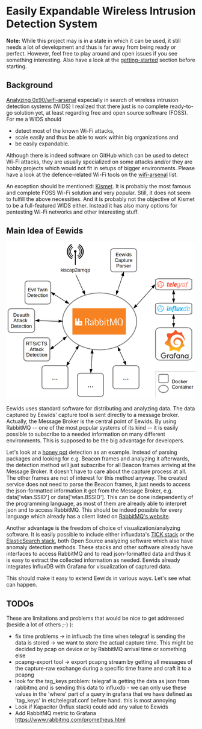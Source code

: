 # Easily Expandable Wireless Intrusion Detection System

**Note:** While this project may is in a state in which it can be used, it still needs a lot of development and thus is far away from being ready or perfect. However, feel free to play around and open issues if you see something interesting. Also have a look at the [getting-started](doc/getting-started.md) section before starting.

## Background 
[Analyzing 0x90/wifi-arsenal](https://github.com/techge/wifi-arsenal) especially in search of wireless intrusion detection systems (WIDS) I realized that there just is no complete ready-to-go solution yet, at least regarding free and open source software (FOSS). For me a WIDS should

* detect most of the known Wi-Fi attacks,
* scale easily and thus be able to work within big organizations and
* be easily expandable.

Although there is indeed software on GitHub which can be used to detect Wi-Fi attacks, they are usually specialized on some attacks and/or they are hobby projects which would not fit in setups of bigger environments. Please have a look at the defence-related Wi-Fi tools on the [wifi-arsenal](https://github.com/techge/wifi-arsenal#defencedetection) list.

An exception should be mentioned: [Kismet](https://www.kismetwireless.net/). It is probably the most famous and complete FOSS Wi-Fi solution and very popular. Still, it does not seem to fulfill the above necessities. And it is probably not the objective of Kismet to be a full-featured WIDS either. Instead it has also many options for pentesting Wi-Fi networks and other interesting stuff.

## Main Idea of Eewids
![Simple layout sketch of Eewids](framework_layout.png?raw=true)

Eewids uses standard software for distributing and analyzing data. The data captured by Eewids' capture tool is sent directly to a message broker. Actually, the Message Broker is the central point of Eewids. By using RabbitMQ -- one of the most popular systems of its kind -- it is easily possible to subscribe to a needed information on many different environments. This is supposed to be the big advantage for developers. 

Let's look at a [honey pot](https://en.wikipedia.org/wiki/Honeypot_(computing)) detection as an example. Instead of parsing packages and looking for e.g. Beacon frames and analyzing it afterwards, the detection method will just subscribe for all Beacon frames arriving at the Message Broker. It doesn't have to care about the capture process at all. The other frames are not of interest for this method anyway. The created service does not need to parse the Beacon frames, it just needs to access the json-formatted information it got from the Message Broker, e.g. data['wlan.SSID'] or data['wlan.BSSID']. This can be done independently of the programming language, as most of them are already able to interpret json and to access RabbitMQ. This should be indeed possible for every language which already has a client listed on [RabbitMQ's website](https://www.rabbitmq.com/devtools.html).

Another advantage is the freedom of choice of visualization/analyzing software. It is easily possible to include either influxdata's [TICK stack](https://www.influxdata.com/time-series-platform/) or the [ElasticSearch stack](https://www.elastic.co/), both Open Source analyzing software which also have anomaly detection methods. These stacks and other software already have interfaces to access RabbitMQ and to read json-formatted data and thus it is easy to extract the collected information as needed. Eewids already integrates InfluxDB with Grafana for visualization of captured data.

This should make it easy to extend Eewids in various ways. Let's see what can happen.

## TODOs

These are limitations and problems that would be nice to get addressed (beside a lot of others ;-) ):

* fix time problems -> in influxdb the time when telegraf is sending the data is stored -> we want to store the actual capture time. This might be decided by pcap on device or by RabbitMQ arrival time or something else
* pcapng-export tool -> export pcapng stream by getting all messages of the capture-raw exchange during a specific time frame and craft it to a pcapng
* look for the tag_keys problem: telegraf is getting the data as json from rabbitmq and is sending this data to influxdb - we can only use these values in the 'where' part of a query in grafana that we have defined as 'tag_keys' in etc/telegraf.conf before hand. this is most annoying
* Look if Kapacitor (Influx stack) could add any value to Eewids
* Add RabbitMQ metric to Grafana https://www.rabbitmq.com/prometheus.html
